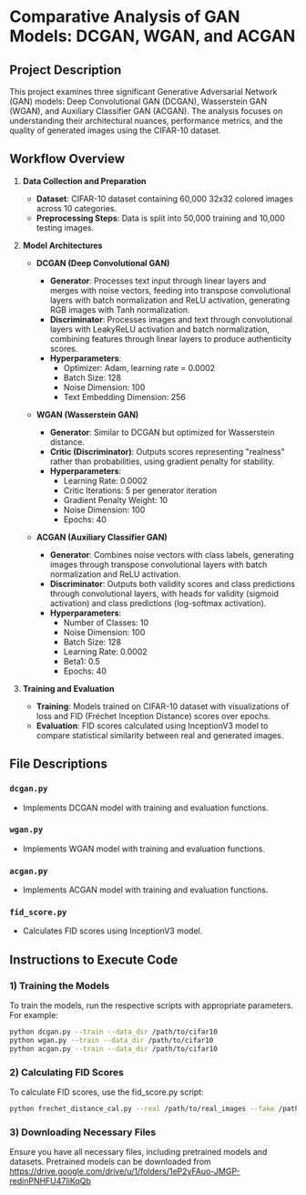 # Comparative Analysis of GAN Models: DCGAN, WGAN, and ACGAN

## Project Description

This project examines three significant Generative Adversarial Network (GAN) models: Deep Convolutional GAN (DCGAN), Wasserstein GAN (WGAN), and Auxiliary Classifier GAN (ACGAN). The analysis focuses on understanding their architectural nuances, performance metrics, and the quality of generated images using the CIFAR-10 dataset.

## Workflow Overview

1. **Data Collection and Preparation**
   - **Dataset**: CIFAR-10 dataset containing 60,000 32x32 colored images across 10 categories.
   - **Preprocessing Steps**: Data is split into 50,000 training and 10,000 testing images.

2. **Model Architectures**
   - **DCGAN (Deep Convolutional GAN)**
     - **Generator**: Processes text input through linear layers and merges with noise vectors, feeding into transpose convolutional layers with batch normalization and ReLU activation, generating RGB images with Tanh normalization.
     - **Discriminator**: Processes images and text through convolutional layers with LeakyReLU activation and batch normalization, combining features through linear layers to produce authenticity scores.
     - **Hyperparameters**:
       - Optimizer: Adam, learning rate = 0.0002
       - Batch Size: 128
       - Noise Dimension: 100
       - Text Embedding Dimension: 256

   - **WGAN (Wasserstein GAN)**
     - **Generator**: Similar to DCGAN but optimized for Wasserstein distance.
     - **Critic (Discriminator)**: Outputs scores representing "realness" rather than probabilities, using gradient penalty for stability.
     - **Hyperparameters**:
       - Learning Rate: 0.0002
       - Critic Iterations: 5 per generator iteration
       - Gradient Penalty Weight: 10
       - Noise Dimension: 100
       - Epochs: 40

   - **ACGAN (Auxiliary Classifier GAN)**
     - **Generator**: Combines noise vectors with class labels, generating images through transpose convolutional layers with batch normalization and ReLU activation.
     - **Discriminator**: Outputs both validity scores and class predictions through convolutional layers, with heads for validity (sigmoid activation) and class predictions (log-softmax activation).
     - **Hyperparameters**:
       - Number of Classes: 10
       - Noise Dimension: 100
       - Batch Size: 128
       - Learning Rate: 0.0002
       - Beta1: 0.5
       - Epochs: 40

3. **Training and Evaluation**
   - **Training**: Models trained on CIFAR-10 dataset with visualizations of loss and FID (Fréchet Inception Distance) scores over epochs.
   - **Evaluation**: FID scores calculated using InceptionV3 model to compare statistical similarity between real and generated images.

## File Descriptions

### `dcgan.py`
- Implements DCGAN model with training and evaluation functions.

### `wgan.py`
- Implements WGAN model with training and evaluation functions.

### `acgan.py`
- Implements ACGAN model with training and evaluation functions.

### `fid_score.py`
- Calculates FID scores using InceptionV3 model.

## Instructions to Execute Code

### 1) Training the Models

To train the models, run the respective scripts with appropriate parameters. For example:
```bash
python dcgan.py --train --data_dir /path/to/cifar10
python wgan.py --train --data_dir /path/to/cifar10
python acgan.py --train --data_dir /path/to/cifar10
```

### 2) Calculating FID Scores
To calculate FID scores, use the fid_score.py script:
```bash
python frechet_distance_cal.py --real /path/to/real_images --fake /path/to/generated_images
```

### 3)  Downloading Necessary Files
Ensure you have all necessary files, including pretrained models and datasets. Pretrained models can be downloaded from https://drive.google.com/drive/u/1/folders/1eP2yFAuo-JMGP-redinPNHFU47IiKqQb
